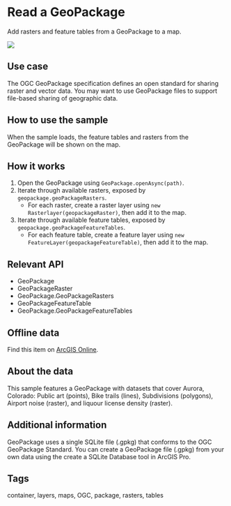 <h1>Read a GeoPackage</h1>

<p>Add rasters and feature tables from a GeoPackage to a map.</p>

<img src="ReadGeoPackage.jpg"/>

<h2>Use case</h2>

<p>The OGC GeoPackage specification defines an open standard for sharing raster and vector data. You may want to use GeoPackage files to support file-based sharing of geographic data.</p>

<h2>How to use the sample</h2>

<p>When the sample loads, the feature tables and rasters from the GeoPackage will be shown on the map.</p>

<h2>How it works</h2>

<ol>
  <li>Open the GeoPackage using <code>GeoPackage.openAsync(path)</code>.</li>
  <li>Iterate through available rasters, exposed by <code>geopackage.geoPackageRasters</code>.
  <ul>
    <li>For each raster, create a raster layer using <code>new Rasterlayer(geopackageRaster)</code>, then add it to the map.</li>
  </ul>
  </li>
  <li>Iterate through available feature tables, exposed by <code>geopackage.geoPackageFeatureTables</code>.
  <ul>
    <li>For each feature table, create a feature layer using <code>new FeatureLayer(geopackageFeatureTable)</code>, then add it to the map.</li>
  </ul>
  </li>
</ol>

<h2>Relevant API</h2>

<ul>
  <li>GeoPackage</li>
  <li>GeoPackageRaster</li>
  <li>GeoPackage.GeoPackageRasters</li>
  <li>GeoPackageFeatureTable</li>
  <li>GeoPackage.GeoPackageFeatureTables</li>
</ul>

<h2>Offline data</h2>

<p>Find this item on <a href="https://arcgisruntime.maps.arcgis.com/home/item.html?id=68ec42517cdd439e81b036210483e8e7">ArcGIS Online</a>.</p>

<h2>About the data</h2>

<p>This sample features a GeoPackage with datasets that cover Aurora, Colorado: Public art (points), Bike trails (lines), Subdivisions (polygons), Airport noise (raster), and liquour license density (raster).</p>

<h2>Additional information</h2>

<p>GeoPackage uses a single SQLite file (.gpkg) that conforms to the OGC GeoPackage Standard. You can create a GeoPackage file (.gpkg) from your own data using the create a SQLite Database tool in ArcGIS Pro.</p>

<h2 id="tags">Tags</h2>

<p>container, layers, maps, OGC, package, rasters, tables</p>